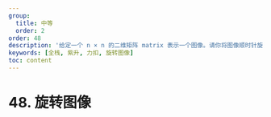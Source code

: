 ```yaml
---
group:
  title: 中等
  order: 2
order: 48
description: '给定一个 n × n 的二维矩阵 matrix 表示一个图像。请你将图像顺时针旋转 90 度。'
keywords: [全栈, 紫升, 力扣, 旋转图像]
toc: content
---
```


# 48. 旋转图像
